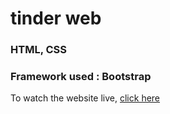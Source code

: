 # tinder web

### HTML, CSS
### Framework used : Bootstrap

To watch the website live, <a href="https://i-sachinkumar.github.io/tinder" target="_blank"> click here </a>
